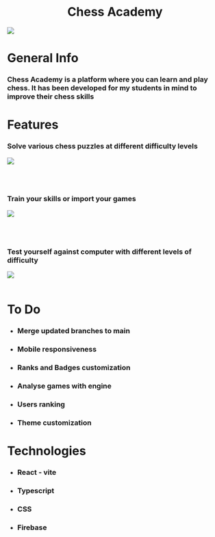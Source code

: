 <div align="center">
  <h1>Chess Academy</h1>
</div>
<img src="https://github.com/user-attachments/assets/970a4c3f-3e24-41a2-b372-6600ce481293"  />
<h1>General Info</h1>
<h3>Chess Academy is a platform where you can learn and play chess. It has been developed for my students in mind to improve their chess skills</h3>

<h1>Features</h1>

<h3>Solve various chess puzzles at different difficulty levels</h3>

<img src="https://github.com/user-attachments/assets/dbecc2f7-7d0f-46b6-bfe5-e09d3143ffbc"  />

<br></br>
<h3>Train your skills or import your games</h3>

<img src="https://github.com/user-attachments/assets/86e93a97-f6a9-45fe-b943-98adaff93cae" />

<br></br>
<h3>Test yourself against computer with different levels of difficulty</h3>
<img src="https://github.com/user-attachments/assets/144bf1ba-df5f-481a-b126-69e82bb2dd81"/>
<br></br>

<h1>To Do</h1>

* <h3>Merge updated branches to main</h3>

* <h3>Mobile responsiveness</h3>

* <h3>Ranks and Badges customization</h3>
  
* <h3>Analyse games with engine</h3>

* <h3>Users ranking</h3>
  
* <h3>Theme customization</h3>

<h1>Technologies</h1>

* <h3>React - vite</h3>

* <h3>Typescript</h3>

* <h3>CSS</h3>
  
* <h3>Firebase</h3>



